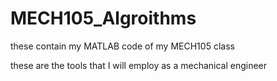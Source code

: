 # MECH105_Algroithms
these contain my MATLAB code of my MECH105 class

these are the tools that I will employ as a mechanical engineer
